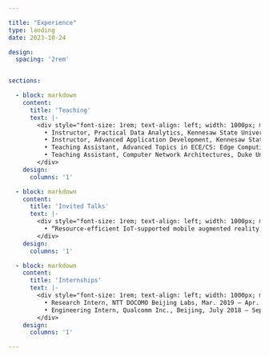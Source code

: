 ```yaml
---

title: "Experience"
type: landing
date: 2023-10-24

design:
  spacing: '2rem'


sections:

  - block: markdown
    content:
      title: 'Teaching'
      text: |-
        <div style="font-size: 1rem; text-align: left; width: 1000px; margin: 0 auto;">
          • Instructor, Practical Data Analytics, Kennesaw State University, Spring 2025<br>
          • Instructor, Advanced Application Development, Kennesaw State University, Fall 2024<br>
          • Teaching Assistant, Advanced Topics in ECE/CS: Edge Computing, Duke University, Spring 2023<br>
          • Teaching Assistant, Computer Network Architectures, Duke University, Fall 2021
        </div>
    design:
      columns: '1'

  - block: markdown
    content:
      title: 'Invited Talks'
      text: |-
        <div style="font-size: 1rem; text-align: left; width: 1000px; margin: 0 auto;">
          • “Resource-efficient IoT-supported mobile augmented reality,” Invited talk at Hitachi R&D, Oct. 2022
        </div>
    design:
      columns: '1'

  - block: markdown
    content:
      title: 'Internships'
      text: |-
        <div style="font-size: 1rem; text-align: left; width: 1000px; margin: 0 auto;">
          • Research Intern, NTT DOCOMO Beijing Labs, Mar. 2019 – Apr. 2019<br>
          • Engineering Intern, Qualcomm Inc., Beijing, July 2018 – Sept. 2018
        </div>
    design:
      columns: '1'

---
```

